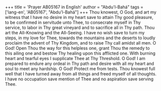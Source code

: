 +++
title = 'Prayer AB05167 in English'
author = "Abdu'l-Bahá"
tags = ['lang-en', 'AB05167', "Abdu'l-Bahá"]
+++
Thou knowest, O God, and art my witness that I have no desire in my heart save to attain Thy good pleasure, to be confirmed in servitude unto Thee, to consecrate myself in Thy service, to labor in Thy great vineyard and to sacrifice all in Thy path.  Thou art the All-Knowing and the All-Seeing.  I have no wish save to turn my steps, in my love for Thee, towards the mountains and the deserts to loudly proclaim the advent of Thy Kingdom, and to raise Thy call amidst all men.  O God! Open Thou the way for this helpless one, grant Thou the remedy to this ailing one and bestow Thy healing upon this afflicted one.  With burning heart and tearful eyes I supplicate Thee at Thy Threshold.
O God!  I am prepared to endure any ordeal in Thy path and desire with all my heart and soul to meet any hardship.
O God!  Protect me from tests.  Thou knowest full well that I have turned away from all things and freed myself of all thoughts.  I have no occupation save mention of Thee and no aspiration save serving Thee.
